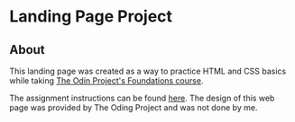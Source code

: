 # Landing Page Project

## About

This landing page was created as a way to practice HTML and CSS basics while taking [The Odin Project's Foundations course](https://www.theodinproject.com/paths/foundations/courses/foundations).

The assignment instructions can be found [here](https://www.theodinproject.com/lessons/foundations-landing-page). The design of this web page was provided by The Oding Project and was not done by me.
